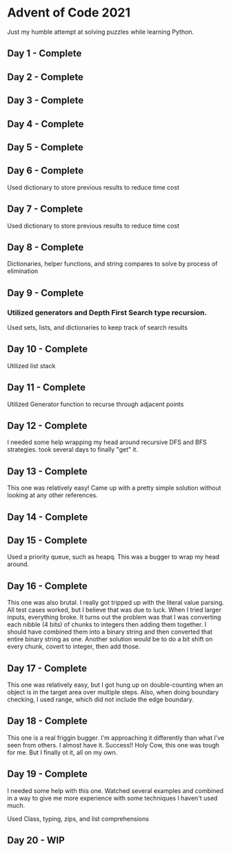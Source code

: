 # Advent of Code 2021
Just my humble attempt at solving puzzles while learning Python.

## Day 1 - Complete

## Day 2 - Complete

## Day 3 - Complete

## Day 4 - Complete

## Day 5 - Complete

## Day 6 - Complete
Used dictionary to store previous results to reduce time cost

## Day 7 - Complete
Used dictionary to store previous results to reduce time cost

## Day 8 - Complete
Dictionaries, helper functions, and string compares to solve by process of elimination

## Day 9 - Complete
### Utilized generators and Depth First Search type recursion.
Used sets, lists, and dictionaries to keep track of search results

## Day 10 - Complete
Utilized list stack

## Day 11 - Complete
Utilized Generator function to recurse through adjacent points

## Day 12 - Complete
I needed some help wrapping my head around recursive DFS and BFS strategies. took several days to finally "get" it.

## Day 13 - Complete
This one was relatively easy! Came up with a pretty simple solution without looking at any other references.

## Day 14 - Complete

## Day 15 - Complete
Used a priority queue, such as heapq. This was a bugger to wrap my head around.

## Day 16 - Complete
This one was also brutal. I really got tripped up with the literal value parsing. All test cases worked, but I believe
that was due to luck. When I tried larger inputs, everything broke. It turns out the problem was that I was converting
each nibble (4 bits) of chunks to integers then adding them together. I should have combined them into a binary string
and then converted that entire binary string as one. Another solution would be to do a bit shift on every chunk, covert
to integer, then add those.

## Day 17 - Complete
This one was relatively easy, but I got hung up on double-counting when an object is in the target area over multiple
steps. Also, when doing boundary checking, I used range, which did not include the edge boundary.

## Day 18 - Complete
This one is a real friggin bugger. I'm approaching it differently than what I've seen from others. I almost have it.
Success!!
Holy Cow, this one was tough for me. But I finally ot it, all on my own.

## Day 19 - Complete
I needed some help with this one. Watched several examples and combined in a way to give me more experience
with some techniques I haven't used much. 

Used Class, typing, zips, and list comprehensions

## Day 20 - WIP